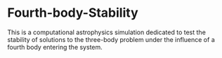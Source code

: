 # Fourth-body-Stability
This is a computational astrophysics simulation dedicated to test the stability of solutions to the three-body problem under the influence of a fourth body entering the system.
